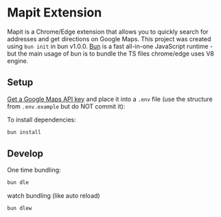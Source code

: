 # Mapit Extension

Mapit is a Chrome/Edge extension that allows you to quickly search for addresses and get directions on Google Maps. This project was created using `bun init` in bun v1.0.0. [Bun](https://bun.sh) is a fast all-in-one JavaScript runtime - but the main usage of bun is to bundle the TS files chrome/edge uses V8 engine.


## Setup 
[Get a Google Maps API key](https://developers.google.com/maps/documentation/javascript/get-api-key) and place it into a `.env` file (use the structure from `.env.example` but do NOT commit it):


To install dependencies:

```zsh
bun install
```

## Develop

One time bundling:

```zsh
bun dle
```

watch bundling (like auto reload)

```zsh
bun dlew
```

